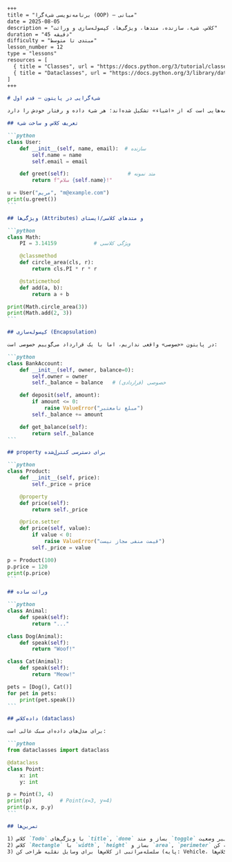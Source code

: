 ````markdown
+++
title = "برنامه‌نویسی شی‌ءگرا (OOP) — مبانی"
date = 2025-08-05
description = "کلاس، شیء، سازنده، متدها، ویژگی‌ها، کپسوله‌سازی و وراثت"
duration = "45 دقیقه"
difficulty = "مبتدی تا متوسط"
lesson_number = 12
type = "lessons"
resources = [
  { title = "Classes", url = "https://docs.python.org/3/tutorial/classes.html" },
  { title = "Dataclasses", url = "https://docs.python.org/3/library/dataclasses.html" }
]
+++

# شی‌ءگرایی در پایتون — قدم اول

شی‌ءگرایی روشی برای ساخت برنامه‌هایی است که از «اشیاء» تشکیل شده‌اند؛ هر شیء داده و رفتار خودش را دارد.

## تعریف کلاس و ساخت شیء

```python
class User:
    def __init__(self, name, email):  # سازنده
        self.name = name
        self.email = email

    def greet(self):                   # متد نمونه
        return f"سلام {self.name}!"

u = User("مریم", "m@example.com")
print(u.greet())
```

## ویژگی‌ها (Attributes) و متدهای کلاسی/ایستای

```python
class Math:
    PI = 3.14159            # ویژگی کلاسی

    @classmethod
    def circle_area(cls, r):
        return cls.PI * r * r

    @staticmethod
    def add(a, b):
        return a + b

print(Math.circle_area(3))
print(Math.add(2, 3))
```

## کپسوله‌سازی (Encapsulation)

در پایتون «خصوصی» واقعی نداریم، اما با یک قرارداد می‌گوییم خصوصی است:

```python
class BankAccount:
    def __init__(self, owner, balance=0):
        self.owner = owner
        self._balance = balance   # خصوصی (قراردادی)

    def deposit(self, amount):
        if amount <= 0:
            raise ValueError("مبلغ نامعتبر")
        self._balance += amount

    def get_balance(self):
        return self._balance
```

## property برای دسترسی کنترل‌شده

```python
class Product:
    def __init__(self, price):
        self._price = price

    @property
    def price(self):
        return self._price

    @price.setter
    def price(self, value):
        if value < 0:
            raise ValueError("قیمت منفی مجاز نیست")
        self._price = value

p = Product(100)
p.price = 120
print(p.price)
```

## وراثت ساده

```python
class Animal:
    def speak(self):
        return "..."

class Dog(Animal):
    def speak(self):
        return "Woof!"

class Cat(Animal):
    def speak(self):
        return "Meow!"

pets = [Dog(), Cat()]
for pet in pets:
    print(pet.speak())
```

## داده‌کلاس (dataclass)

برای مدل‌های داده‌ای سبک عالی است:

```python
from dataclasses import dataclass

@dataclass
class Point:
    x: int
    y: int

p = Point(3, 4)
print(p)         # Point(x=3, y=4)
print(p.x, p.y)
```

## تمرین‌ها

1) کلاس `Todo` با ویژگی‌های `title`, `done` بساز و متد `toggle` برای تغییر وضعیت.
2) کلاس `Rectangle` با `width`, `height` بساز و `area`, `perimeter` را محاسبه کن.
3) سلسله‌مراتبی از کلاس‌ها برای وسایل نقلیه طراحی کن (پایه: Vehicle، زیرکلاس‌ها: Car, Bike).

````
